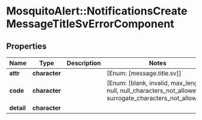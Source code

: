 # MosquitoAlert::NotificationsCreateMessageTitleSvErrorComponent


## Properties
Name | Type | Description | Notes
------------ | ------------- | ------------- | -------------
**attr** | **character** |  | [Enum: [message.title.sv]] 
**code** | **character** |  | [Enum: [blank, invalid, max_length, null, null_characters_not_allowed, surrogate_characters_not_allowed]] 
**detail** | **character** |  | 


